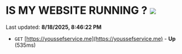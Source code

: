 # IS MY WEBSITE RUNNING ? [![](https://img.shields.io/static/v1?label=Sponsor&message=%E2%9D%A4&logo=GitHub&color=%23fe8e86)](https://github.com/sponsors/Youssef-Lehmam)

Last updated: **8/18/2025, 8:46:22 PM**

- `GET` [https://youssefservice.me](https://youssefservice.me) - **Up** (535ms)
